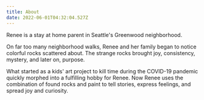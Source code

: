 ```yaml
---
title: About
date: 2022-06-01T04:32:04.527Z
---
```

Renee is a stay at home parent in Seattle's Greenwood neighborhood. 

On far too many neighborhood walks, Renee and her family began to notice colorful rocks scattered about. The strange rocks brought joy, consistency, mystery, and later on, purpose. 

What started as a kids' art project to kill time during the COVID-19 pandemic quickly morphed into a fulfilling hobby for Renee. Now Renee uses the combination of found rocks and paint to tell stories, express feelings, and spread joy and curiosity.